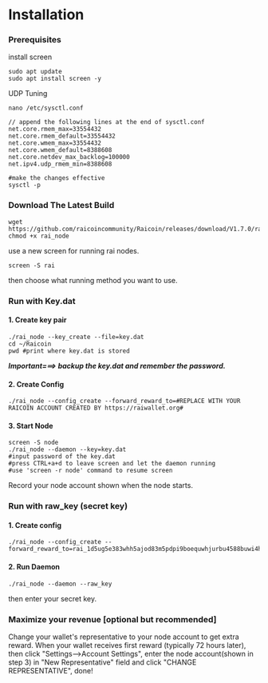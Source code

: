 # Installation

### Prerequisites <a href="#prerequisites" id="prerequisites"></a>

install screen

```
sudo apt update
sudo apt install screen -y
```

UDP Tuning

```
nano /etc/sysctl.conf
```

```
// append the following lines at the end of sysctl.conf
net.core.rmem_max=33554432
net.core.rmem_default=33554432
net.core.wmem_max=33554432
net.core.wmem_default=8388608
net.core.netdev_max_backlog=100000
net.ipv4.udp_rmem_min=8388608

#make the changes effective
sysctl -p
```

### Download The Latest Build <a href="#download-the-latest-build" id="download-the-latest-build"></a>

```
wget https://github.com/raicoincommunity/Raicoin/releases/download/V1.7.0/rai_node
chmod +x rai_node
```

use a new screen for running rai nodes.

```
screen -S rai
```

then choose what running method you want to use.

### Run with Key.dat <a href="#run-with-key.dat" id="run-with-key.dat"></a>

#### 1. Create key pair <a href="#id-1.-create-key-pair" id="id-1.-create-key-pair"></a>

```
./rai_node --key_create --file=key.dat
cd ~/Raicoin
pwd #print where key.dat is stored
```

_**Important===> backup the key.dat and remember the password.**_

#### 2. Create Config <a href="#id-2.-create-config" id="id-2.-create-config"></a>

```
./rai_node --config_create --forward_reward_to=#REPLACE WITH YOUR RAICOIN ACCOUNT CREATED BY https://raiwallet.org#
```

#### 3. Start Node <a href="#id-3.-start-node" id="id-3.-start-node"></a>

```
screen -S node
./rai_node --daemon --key=key.dat
#input password of the key.dat
#press CTRL+a+d to leave screen and let the daemon running
#use 'screen -r node' command to resume screen
```

Record your node account shown when the node starts.

### Run with raw\_key (secret key) <a href="#run-with-raw_key-secret-key" id="run-with-raw_key-secret-key"></a>

#### 1. Create config <a href="#id-1.-create-config" id="id-1.-create-config"></a>

```
./rai_node --config_create --forward_reward_to=rai_1d5ug5e383whh5ajod83m5pdpi9boequwhjurbu4588buwi4hssxdy91guqe
```

#### 2. Run Daemon <a href="#id-2.-run-daemon" id="id-2.-run-daemon"></a>

```
./rai_node --daemon --raw_key
```

then enter your secret key.

### Maximize your revenue \[optional but recommended] <a href="#maximize-your-revenue-optional-but-recommended" id="maximize-your-revenue-optional-but-recommended"></a>

Change your wallet's representative to your node account to get extra reward. When your wallet receives first reward (typically 72 hours later), then click "Settings-->Account Settings", enter the node account(shown in step 3) in "New Representative" field and click "CHANGE REPRESENTATIVE", done!

